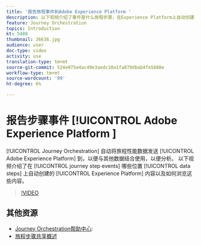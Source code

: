 ```yaml
---
title: '报告旅程事件到Adobe Experience Platform '
description: 以下视频介绍了事件是什么旅程步骤，在Experience Platform上自动创建了哪些数据步骤，以及如何探索这些步骤。
feature: Journey Orchestration
topics: Introduction
kt: 5488
thumbnail: 36636.jpg
audience: user
doc-type: video
activity: use
translation-type: tm+mt
source-git-commit: 524e075e4ac49e3aedc10a1fa879dbab4fe5888e
workflow-type: tm+mt
source-wordcount: '99'
ht-degree: 6%

---
```



# 报告步骤事件 [!UICONTROL Adobe Experience Platform ]

[!UICONTROL Journey Orchestration] 自动将旅程性能数据发送 [!UICONTROL Adobe Experience Platform] 到，以便与其他数据结合使用，以便分析。
以下视频介绍了在 [!UICONTROL journey step events] 哪些位置 [!UICONTROL data steps] 上自动创建的 [!UICONTROL Experience Platform] 内容以及如何浏览这些内容。

>[!VIDEO](https://video.tv.adobe.com/v/36636?quality=12)

## 其他资源

* [Journey Orchestration帮助中心](https://docs.adobe.com/content/help/en/journeys/using/journey-orchestration-home.html):
* [旅程步骤共享概述](https://docs.adobe.com/content/help/en/journeys/using/building-journeys/sharing-journey-steps/sharing-overview.html)
